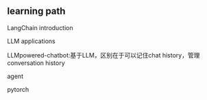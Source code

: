 ## learning path
LangChain introduction

LLM applications

LLMpowered-chatbot:基于LLM，区别在于可以记住chat history，管理conversation history


agent

pytorch



